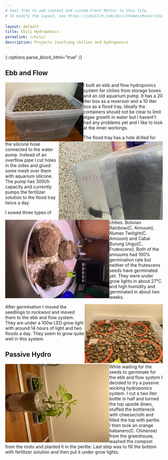 ```yaml
---
# Feel free to add content and custom Front Matter to this file.
# To modify the layout, see https://jekyllrb.com/docs/themes/#overriding-the    me-defaults
 
layout: default
title: Chili Hydroponics
permalink: /chili/
description: Projects involving chilies and hydroponics
---
```

{::options parse_block_html="true" /}
 
## Ebb and Flow
<p>
<a href="../assets/images/hydro/ebbCompleteLarge.png"><img style="float: left;" src="../assets/images/hydro/ebbComplete.png"></a>
I built an ebb and flow hydroponics system for chilies from storage boxes and an old aquarium pump. 
It has a 20 liter box as a reservoir and a 10 liter box as a flood tray. 
Ideally the containers should not be clear to limit algae growth in water but I havent't had any problems yet and I like to look at the inner workings.
</p>
<p>
<a href="../assets/images/hydro/ebbWaterScaleLarge.png"><img style="float: right;" src="../assets/images/hydro/ebbWaterScale.png"></a>
The flood tray has a hole drilled for the silicone hose connected to the water pump. 
Instead of an overflow pipe I cut holes in the sides and glued some mesh over them with aquarium silicone. 
The pump has 300l/h capacity and currently pumps the fertilizer solution to the flood tray twice a day.
</p>
<p>
<a href="../assets/images/hydro/seedGerminationLarge.png"><img style="float: left;" src="../assets/images/hydro/seedGermination.png"></a>
I sowed three types of chilies. 
Bolivian Rainbow(C. Annuum), Numex Twilight(C. Annuum) and Cabai Burung Ungu(C. Frutescens). 
Both of the annuums had 100% germination rate but neither of the frutescens seeds have germinated yet. 
They were under grow lights in about 27°C and high humidity and germinated in about two weeks.
</p>
<p>
<a href="../assets/images/hydro/ebbFinishedLarge.png"><img style="float: right;" src="../assets/images/hydro/ebbFinished.png"></a>
After germination I moved the seedlings to rockwool and moved them to the ebb and flow system. 
They are under a 100w LED grow light with around 14 hours of light and two floods a day. 
They seem to grow quite well in this system.
</p>

## Passive Hydro
<p>
<a href="../assets/images/hydro/passiveHabaneroLarge.png"><img style="float: left;" src="../assets/images/hydro/passiveHabanero.png"></a>
While waiting for the seeds to germinate for the ebb and flow system I decided to try  a passive wicking hydroponics system. 
I cut a two liter bottle in half and turned the top upside down, stuffed the bottleneck with cheesecloth and filled the top with perlite. 
I then took an orange habanero(C. Chinense) from the greenhouse, washed the compost from the roots and planted it in the perlite. 
Last step was to fill the bottom with fertilizer solution and then put it under grow lights.
</p>
